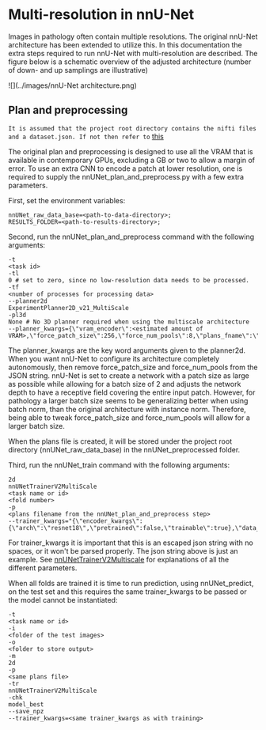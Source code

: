 # Multi-resolution in nnU-Net

Images in pathology often contain multiple resolutions. The original nnU-Net architecture has been extended
to utilize this. In this documentation the extra steps required to run nnU-Net with multi-resolution are described.
The figure below is a schematic overview of the adjusted architecture (number of down- and up samplings are
illustrative)

![](../images/nnU-Net architecture.png)

## Plan and preprocessing

`It is assumed that the project root directory contains the nifti files and a dataset.json. If not then refer to` [this](documentation/dataset_conversion.md)

The original plan and preprocessing is designed to use all the VRAM that is available in contemporary GPUs, excluding
a GB or two to allow a margin of error. To use an extra CNN to encode a patch at lower resolution, one is required to
supply the nnUNet_plan_and_preprocess.py with a few extra parameters.

First, set the environment variables:

```
nnUNet_raw_data_base=<path-to-data-directory>;
RESULTS_FOLDER=<path-to-results-directory>;
```

Second, run the nnUNet_plan_and_preprocess command with the following arguments:

```
-t 
<task id>
-tl
0 # set to zero, since no low-resolution data needs to be processed.
-tf
<number of processes for processing data>
--planner2d
ExperimentPlanner2D_v21_MultiScale
-pl3d
None # No 3D planner required when using the multiscale architecture
--planner_kwargs={\"vram_encoder\":<estimated amount of VRAM>,\"force_patch_size\":256,\"force_num_pools\":8,\"plans_fname\":\"nnUNetPlansv2.1_self_configuring_256ps.pkl\"}
```

The planner_kwargs are the key word arguments given to the planner2d. When you want nnU-Net to configure its
architecture
completely autonomously, then remove force_patch_size and force_num_pools from the JSON string. nnU-Net is set to
create a network with a patch size as large as possible while allowing for a batch size of 2 and adjusts the network
depth to have a receptive field covering the entire input patch. However, for pathology a larger batch size seems
to be generalizing better when using batch norm, than the original architecture with instance norm. Therefore,
being able to tweak force_patch_size and force_num_pools will allow for a larger batch size.

When the plans file is created, it will be stored under the project root directory (nnUNet_raw_data_base) in the
nnUNet_preprocessed folder.

Third, run the nnUNet_train command with the following arguments:

```
2d
nnUNetTrainerV2MultiScale
<task name or id>
<fold number>
-p
<plans filename from the nnUNet_plan_and_preprocess step>
--trainer_kwargs="{\"encoder_kwargs\":{\"arch\":\"resnet18\",\"pretrained\":false,\"trainable\":true},\"data_origin\":\"/data/pathology/archives/endometrium/endoaid/wsis/development/dense_annotations/tif/*\",\"spacing\":2.0,\"plot_validation_results\":true,\"debug_plot_color_values\":\"white,firebrick,pink,purple,red,green,blue,blue\",\"norm_op\":\"batch\"}"
```

For trainer_kwargs it is important that this is an escaped json string with no spaces, or it won't be parsed properly.
The json string above is just an example.
See [nnUNetTrainerV2Multiscale](../../nnunet/training/network_training/diag/nnUNetTrainerV2MultiScale.py) for
explanations of all the different parameters.

When all folds are trained it is time to run prediction, using nnUNet_predict, on the test set and this requires the
same trainer_kwargs to be passed or the model cannot be instantiated:

```
-t
<task name or id>
-i
<folder of the test images>
-o
<folder to store output>
-m
2d 
-p
<same plans file>
-tr
nnUNetTrainerV2MultiScale
-chk
model_best
--save_npz
--trainer_kwargs=<same trainer_kwargs as with training>
```



